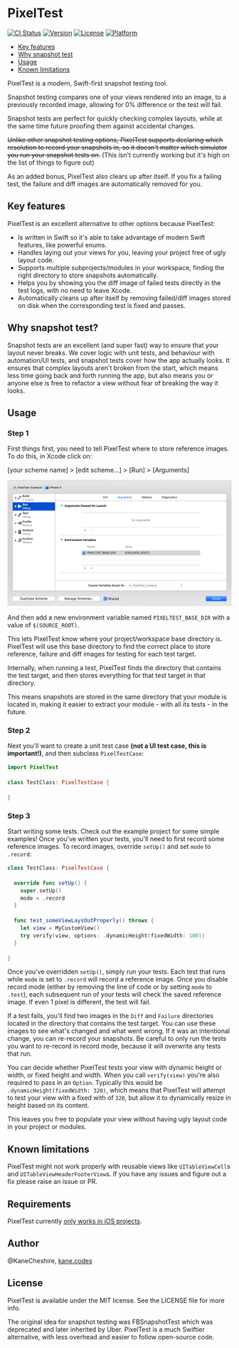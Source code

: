 # PixelTest

[![CI Status](http://img.shields.io/travis/KaneCheshire/PixelTest.svg?style=flat)](https://travis-ci.org/KaneCheshire/PixelTest)
[![Version](https://img.shields.io/cocoapods/v/PixelTest.svg?style=flat)](http://cocoapods.org/pods/PixelTest)
[![License](https://img.shields.io/cocoapods/l/PixelTest.svg?style=flat)](http://cocoapods.org/pods/PixelTest)
[![Platform](https://img.shields.io/cocoapods/p/PixelTest.svg?style=flat)](http://cocoapods.org/pods/PixelTest)

- [Key features](#key-features)
- [Why snapshot test](#why-snapshot-test)
- [Usage](#usage)
- [Known limitations](#known-limitations)

PixelTest is a modern, Swift-first snapshot testing tool.

Snapshot testing compares one of your views rendered into an image, to a previously recorded image, allowing for 0% difference or the test will fail.

Snapshot tests are perfect for quickly checking complex layouts, while at the same time future proofing them against accidental changes.

~~Unlike other snapshot testing options, PixelTest supports declaring which resolution to record your snapshots in, so it doesn't matter which simulator you run your snapshot tests on.~~ (This isn't currently working but it's high on the list of things to figure out)

As an added bonus, PixelTest also clears up after itself. If you fix a failing test, the failure and diff images are automatically removed for you.

## Key features

PixelTest is an excellent alternative to other options because PixelTest:

- Is written in Swift so it's able to take advantage of modern Swift features, like powerful enums.
- Handles laying out your views for you, leaving your project free of ugly layout code.
- Supports multiple subprojects/modules in your workspace, finding the right directory to store snapshots automatically.
- Helps you by showing you the diff image of failed tests directly in the test logs, with no need to leave Xcode.
- Automatically cleans up after itself by removing failed/diff images stored on disk when the corresponding test is fixed and passes.

## Why snapshot test?

Snapshot tests are an excellent (and super fast) way to ensure that your layout never breaks. We cover logic with unit tests, and behaviour with automation/UI tests, and snapshot tests cover how the app actually looks. It ensures that complex layouts aren't broken from the start, which means less time going back and forth running the app, but also means you or anyone else is free to refactor a view without fear of breaking the way it looks.

## Usage

### Step 1

First things first, you need to tell PixelTest where to store reference images. To do this, in Xcode click on:

[your scheme name] > [edit scheme...] > [Run] > [Arguments]

![Scheme Settings](Media/Images/scheme-settings.png)

And then add a new environment variable named `PIXELTEST_BASE_DIR` with a value of `$(SOURCE_ROOT)`.

This lets PixelTest know where your project/workspace base directory is. PixelTest will use this base directory to find the correct place to store reference, failure and diff images for testing for each test target.

Internally, when running a test, PixelTest finds the directory that contains the test target, and then stores everything for that test target in that directory.

This means snapshots are stored in the same directory that your module is located in, making it easier to extract your module - with all its tests - in the future.

### Step 2

Next you'll want to create a unit test case **(not a UI test case, this is important!)**, and then subclass `PixelTestCase`:

```swift
import PixelTest

class TestClass: PixelTestCase {

}
```

### Step 3

Start writing some tests. Check out the example project for some simple examples! Once you've written your tests, you'll need to first record some reference images. To record images, override `setUp()` and set `mode` to `.record`:

```swift
class TestClass: PixelTestCase {

  override func setUp() {
    super.setUp()
    mode = .record
  }

  func test_someViewLaysOutProperly() throws {
    let view = MyCustomView()
    try verify(view, options: .dynamicHeight(fixedWidth: 100))
  }

}
```

Once you've overridden `setUp()`, simply run your tests. Each test that runs while `mode` is set to `.record` will record a reference image. Once you disable record mode (either by removing the line of code or by setting `mode` to `.test`), each subsequent run of your tests will check the saved reference image. If even 1 pixel is different, the test will fail.

If a test fails, you'll find two images in the `Diff` and `Failure` directories located in the directory that contains the test target. You can use these images to see what's changed and what went wrong. If it was an intentional change, you can re-record your snapshots. Be careful to only run the tests you want to re-record in record mode, because it will overwrite any tests that run.

You can decide whether PixelTest tests your view with dynamic height or width, or fixed height and width. When you call `verify(view)` you're also required to pass in an `Option`. Typically this would be `.dynamicHeight(fixedWidth: 320)`, which means that PixelTest will attempt to test your view with a fixed with of `320`, but allow it to dynamically resize in height based on its content.

This leaves you free to populate your view without having ugly layout code in your project or modules.

## Known limitations

PixelTest might not work properly with reusable views like `UITableViewCell`s and `UITableViewHeaderFooterView`s. If you have any issues and figure out a fix please raise an issue or PR.

## Requirements

PixelTest currently [only works in iOS projects](https://github.com/KaneCheshire/PixelTest/issues/13).

## Author

@KaneCheshire, [kane.codes](http://kanecheshire.com)

## License

PixelTest is available under the MIT license. See the LICENSE file for more info.

The original idea for snapshot testing was FBSnapshotTest which was deprecated and later inherited by Uber. PixelTest is a much Swiftier alternative, with less overhead and easier to follow open-source code.
